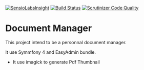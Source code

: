 [![SensioLabsInsight](https://insight.sensiolabs.com/projects/310e0794-a30c-4ab1-8721-fb9b39443fb1/mini.png)](https://insight.sensiolabs.com/projects/310e0794-a30c-4ab1-8721-fb9b39443fb1)
[![Build Status](https://travis-ci.org/matthieuleorat/documentManager.svg?branch=master)](https://travis-ci.org/matthieuleorat/documentManager)
[![Scrutinizer Code Quality](https://scrutinizer-ci.com/g/matthieuleorat/documentManager/badges/quality-score.png?b=master)](https://scrutinizer-ci.com/g/matthieuleorat/documentManager/?branch=master)
# Document Manager
This project intend to be a personnal document manager. 

It use Symmfony 4 and EasyAdmin bundle.

- It use imagick to generate Pdf Thumbnail
